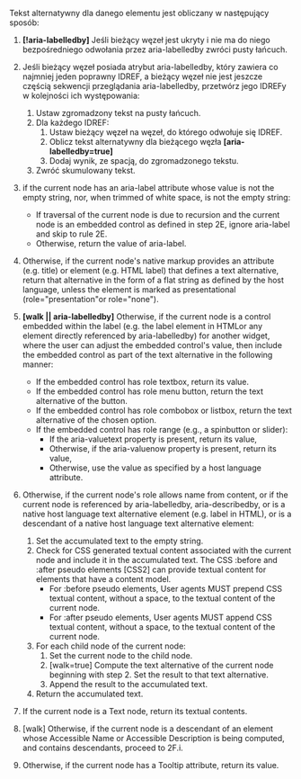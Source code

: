 Tekst alternatywny dla danego elementu jest obliczany w następujący sposób:

1. **[!aria-labelledby]** Jeśli bieżący węzeł jest ukryty i nie ma do niego bezpośredniego odwołania przez aria-labelledby zwróci pusty łańcuch.

2. Jeśli bieżący węzeł posiada atrybut aria-labelledby, który zawiera co najmniej jeden poprawny IDREF, a bieżący węzeł nie jest jeszcze częścią sekwencji przeglądania aria-labelledby, przetwórz jego IDREFy w kolejności ich występowania:
    1. Ustaw zgromadzony tekst na pusty łańcuch.
    2. Dla każdego IDREF:
        1. Ustaw bieżący węzeł na węzeł, do którego odwołuje się IDREF.
        2. Oblicz tekst alternatywny dla bieżącego węzła **[aria-labelledby=true]**
        3. Dodaj wynik, ze spacją, do zgromadzonego tekstu.
    3. Zwróć skumulowany tekst.
	
3. if the current node has an aria-label attribute whose value is not the empty string, nor, when trimmed of white space, is not the empty string:
    * If traversal of the current node is due to recursion and the current node is an embedded control as defined in step 2E, ignore aria-label and skip to rule 2E.
    * Otherwise, return the value of aria-label.
4. Otherwise, if the current node's native markup provides an attribute (e.g. title) or element (e.g. HTML label) that defines a text alternative, return that alternative in the form of a flat string as defined by the host language, unless the element is marked as presentational (role="presentation"or role="none").
5. **[walk || aria-labelledby]** Otherwise, if the current node is a control embedded within the label (e.g. the label element in HTMLor any element directly referenced by aria-labelledby) for another widget, where the user can adjust the embedded control's value, then include the embedded control as part of the text alternative in the following manner:
    * If the embedded control has role textbox, return its value.
    * If the embedded control has role menu button, return the text alternative of the button.
    * If the embedded control has role combobox or listbox, return the text alternative of the chosen option.
    * If the embedded control has role range (e.g., a spinbutton or slider):
        * If the aria-valuetext property is present, return its value,
        * Otherwise, if the aria-valuenow property is present, return its value,
        * Otherwise, use the value as specified by a host language attribute.
6. Otherwise, if the current node's role allows name from content, or if the current node is referenced by aria-labelledby, aria-describedby, or is a native host language text alternative element (e.g. label in HTML), or is a descendant of a native host language text alternative element:
    1. Set the accumulated text to the empty string.
    2. Check for CSS generated textual content associated with the current node and include it in the accumulated text. The CSS :before and :after pseudo elements [CSS2] can provide textual content for elements that have a content model.
        * For :before pseudo elements, User agents MUST prepend CSS textual content, without a space, to the textual content of the current node.
        * For :after pseudo elements, User agents MUST append CSS textual content, without a space, to the textual content of the current node.
    3. For each child node of the current node:
        1. Set the current node to the child node.
        2. [walk=true] Compute the text alternative of the current node beginning with step 2. Set the result to that text alternative.
        3. Append the result to the accumulated text.
    4.    Return the accumulated text.
1. If the current node is a Text node, return its textual contents.

8. [walk] Otherwise, if the current node is a descendant of an element whose Accessible Name or Accessible Description is being computed, and contains descendants, proceed to 2F.i.
9. Otherwise, if the current node has a Tooltip attribute, return its value.
